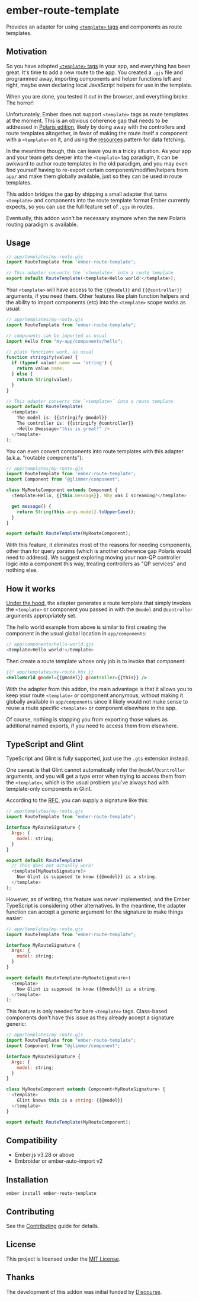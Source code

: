 # ember-route-template

[eti]: https://github.com/ember-template-imports/ember-template-imports
[polaris]: https://blog.emberjs.com/ember-5-0-released/#toc_the-journey-towards-ember-polaris
[resources]: https://github.com/NullVoxPopuli/ember-resources/blob/main/docs/docs/README.md
[rfc]: https://rfcs.emberjs.com/id/0779-first-class-component-templates/#typescript
[discourse]: https://discourse.org

Provides an adapter for using [`<template>` tags][eti] and components as route
templates.

## Motivation

So you have adopted [`<template>` tags][eti] in your app, and everything has
been great. It's time to add a new route to the app. You created a `.gjs` file
and programmed away, importing components and helper functions left and right,
maybe even declaring local JavaScript helpers for use in the template.

When you are done, you tested it out in the browser, and everything broke. The
horror!

Unfortunately, Ember does not support `<template>` tags as route templates at
the moment. This is an obvious coherence gap that needs to be addressed in
[Polaris edition][polaris], likely by doing away with the controllers and route
templates altogether, in favor of making the route itself a component with a
`<template>` on it, and using the [resources][resources] pattern for data
fetching.

In the meantime though, this can leave you in a tricky situation. As your app
and your team gets deeper into the `<template>` tag paradigm, it can be awkward
to author route templates in the old paradigm, and you may even find yourself
having to re-export certain component/modifier/helpers from `app/` and make
them globally available, just so they can be used in route templates.

This addon bridges the gap by shipping a small adapter that turns `<template>`
and components into the route template format Ember currently expects, so you
can use the full feature set of `.gjs` in routes.

Eventually, this addon won't be necessary anymore when the new Polaris routing
paradigm is available.

## Usage

```js
// app/templates/my-route.gjs
import RouteTemplate from 'ember-route-template';

// This adapter converts the `<template>` into a route template
export default RouteTemplate(<template>Hello world!</template>);
```

Your `<template>` will have access to the `{{@model}}` and `{{@controller}}`
arguments, if you need them. Other features like plain function helpers and
the ability to import components (etc) into the `<template>` scope works as
usual:

```js
// app/templates/my-route.gjs
import RouteTemplate from "ember-route-template";

// components can be imported as usual
import Hello from "my-app/components/hello";

// plain functions work, as usual
function stringify(value) {
  if (typeof value?.name === 'string') {
    return value.name;
  } else {
    return String(value);
  }
}

// This adapter converts the `<template>` into a route template
export default RouteTemplate(
  <template>
    The model is: {{stringify @model}}
    The controller is: {{stringify @controller}}
    <Hello @message="this is great!" />
  </template>
);
```

You can even convert components into route templates with this adapter (a.k.a.
"routable components"):

```js
// app/templates/my-route.gjs
import RouteTemplate from 'ember-route-template';
import Component from "@glimmer/component";

class MyRouteComponent extends Component {
  <template>Hello, {{this.message}}. Why was I screaming?</template>

  get message() {
    return String(this.args.model).toUpperCase();
  }
}

export default RouteTemplate(MyRouteComponent);
```

With this feature, it eliminates most of the reasons for needing components,
other than for query params (which is another coherence gap Polaris would need
to address). We suggest exploring moving your non-QP controller logic into a
component this way, treating controllers as "QP services" and nothing else.

## How it works

[Under the hood](./ember-route-template/src/index.ts), the adapter generates
a route template that simply invokes the `<template>` or component you passed
in with the `@model` and `@controller` arguments appropriately set.

The hello world example from above is similar to first creating the component
in the usual global location in `app/components`:

```js
// app/components/hello-world.gjs
<template>Hello world!</template>
```

Then create a route template whose only job is to invoke that component:

```hbs
{{! app/templates/my-route.hbs }}
<HelloWorld @model={{@model}} @controller={{this}} />
```

With the adapter from this addon, the main advantage is that it allows you to
keep your route `<template>` or component anonymous, without making it globally
available in `app/components` since it likely would not make sense to reuse a
route specific `<template>` or component elsewhere in the app.

Of course, nothing is stopping you from exporting those values as additional
named exports, if you need to access them from elsewhere.

## TypeScript and Glint

TypeScript and Glint is fully supported, just use the `.gts` extension instead.

One caveat is that Glint cannot automatically infer the `@model`/`@controller`
arguments, and you will get a type error when trying to access them from the
`<template>`, which is the usual problem you've always had with template-only
components in Glint.

According to the [RFC][rfc], you can supply a signature like this:

```js
// app/templates/my-route.gjs
import RouteTemplate from "ember-route-template";

interface MyRouteSignature {
  Args: {
    model: string;
  }
}

export default RouteTemplate(
  // This does not actually work!
  <template[MyRouteSignature]>
    Now Glint is supposed to know {{@model}} is a string.
  </template>
);
```

However, as of writing, this feature was never implemented, and the Ember
TypeScript is considering other alternatives. In the meantime, the adapter
function can accept a generic argument for the signature to make things easier:

```js
// app/templates/my-route.gjs
import RouteTemplate from "ember-route-template";

interface MyRouteSignature {
  Args: {
    model: string;
  }
}

export default RouteTemplate<MyRouteSignature>(
  <template>
    Now Glint is supposed to know {{@model}} is a string.
  </template>
);
```

This feature is only needed for bare `<template>` tags. Class-based components
don't have this issue as they already accept a signature generic:

```js
// app/templates/my-route.gjs
import RouteTemplate from "ember-route-template";
import Component from "@glimmer/component";

interface MyRouteSignature {
  Args: {
    model: string;
  }
}

class MyRouteComponent extends Component<MyRouteSignature> {
  <template>
    Glint knows this is a string: {{@model}}
  </template>
}

export default RouteTemplate(MyRouteComponent);
```

## Compatibility

- Ember.js v3.28 or above
- Embroider or ember-auto-import v2

## Installation

```
ember install ember-route-template
```

## Contributing

See the [Contributing](CONTRIBUTING.md) guide for details.

## License

This project is licensed under the [MIT License](LICENSE.md).

## Thanks

The development of this addon was initial funded by [Discourse][discourse].
